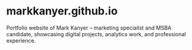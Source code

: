 # markkanyer.github.io
Portfolio website of Mark Kanyer – marketing specialist and MSBA candidate, showcasing digital projects, analytics work, and professional experience.
